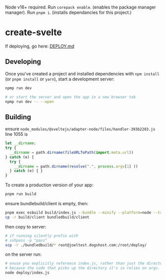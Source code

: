 
Node v16+ required. Run `corepack enable`. (enables the package manager manager). Run `pnpm i`. (installs dependancies for this project.)

# create-svelte

If deploying, go here: [DEPLOY.md](DEPLOY.md)

## Developing

Once you've created a project and installed dependencies with `npm install` (or `pnpm install` or `yarn`), start a development server:

```bash
npmp run dev

# or start the server and open the app in a new browser tab
npmp run dev -- --open
```

## Building
ensure `node_modules/@sveltejs/adapter-node/files/handler-393b2283.js` line 1055 is

```js
let __dirname;
try {
  __dirname = path.dirname(fileURLToPath(import.meta.url))
} catch (e) {
  try {
    __dirname = path.dirname(resolve(".", process.argv[1] ))
  } catch (e) { }
}
```

To create a production version of your app:

```bash
pnpm run build
```

ensure bundlebuild/client is empty, then:

```bash
pnpm exec esbuild build/index.js --bundle --minify --platform=node --target=node18 --outdir=bundledbuild --external:build/client/*
cp -r build/client bundledbuild/client
```

then copy to server:

```bash
# if running silently prefix with
# sshpass -p "pass"
scp -r ./bundledbuild/* root@joeltest.dogshost.com:/root/deploy/
```

on the server run:

```bash
# enuse you explicitly reference index.js, rather than just the directory
# because the code that picks up the directory it's in relies on argv.
node deploy/index.js
```

